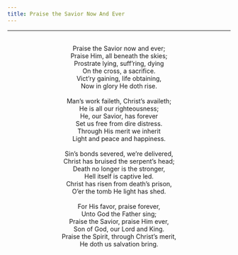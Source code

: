 ```yaml
---
title: Praise the Savior Now And Ever
---
```


---
<center>
<br/>
Praise the Savior now and ever;<br/>
Praise Him, all beneath the skies;<br/>
Prostrate lying, suff’ring, dying<br/>
On the cross, a sacrifice.<br/>
Vict’ry gaining, life obtaining,<br/>
Now in glory He doth rise.<br/>
<br/>
Man’s work faileth, Christ’s availeth;<br/>
He is all our righteousness;<br/>
He, our Savior, has forever<br/>
Set us free from dire distress.<br/>
Through His merit we inherit<br/>
Light and peace and happiness.<br/>
<br/>
Sin’s bonds severed, we’re delivered,<br/>
Christ has bruised the serpent’s head;<br/>
Death no longer is the stronger,<br/>
Hell itself is captive led.<br/>
Christ has risen from death’s prison,<br/>
O’er the tomb He light has shed.<br/>
<br/>
For His favor, praise forever,<br/>
Unto God the Father sing;<br/>
Praise the Savior, praise Him ever,<br/>
Son of God, our Lord and King.<br/>
Praise the Spirit, through Christ’s merit,<br/>
He doth us salvation bring.<br/>

</center>
